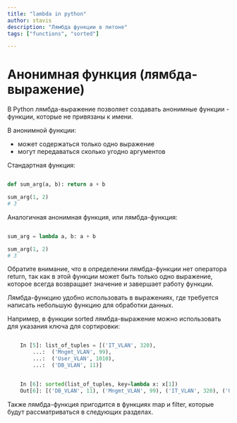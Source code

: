 ```yaml
---
title: "lambda in python"
author: stavis
description: "Лямбда функции в питоне"
tags: ["functions", "sorted"]

---
```


# Анонимная функция (лямбда-выражение)

В Python лямбда-выражение позволяет создавать анонимные функции -
функции, которые не привязаны к имени.

В анонимной функции:

- может содержаться только одно выражение
- могут передаваться сколько угодно аргументов

Стандартная функция:

```python

def sum_arg(a, b): return a + b

sum_arg(1, 2)
# 3
```

Аналогичная анонимная функция, или лямбда-функция:

```python

sum_arg = lambda a, b: a + b

sum_arg(1, 2)
# 3
```

Обратите внимание, что в определении лямбда-функции нет оператора return, так
как в этой функции может быть только одно выражение, которое всегда
возвращает значение и завершает работу функции.

Лямбда-функцию удобно использовать в выражениях, где требуется написать
небольшую функцию для обработки данных.

Например, в функции sorted лямбда-выражение можно использовать для указания ключа
для сортировки:

```python

    In [5]: list_of_tuples = [('IT_VLAN', 320),
        ...:  ('Mngmt_VLAN', 99),
        ...:  ('User_VLAN', 1010),
        ...:  ('DB_VLAN', 11)]


    In [6]: sorted(list_of_tuples, key=lambda x: x[1])
    Out[6]: [('DB_VLAN', 11), ('Mngmt_VLAN', 99), ('IT_VLAN', 320), ('User_VLAN', 1010)]
```

Также лямбда-функция пригодится в функциях map и filter, которые будут
рассматриваться в следующих разделах.
